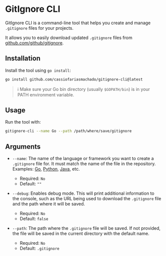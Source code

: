 # GitIgnore CLI

GitIgnore CLI is a command-line tool that helps you create and manage `.gitignore` files for your projects.

It allows you to easily download updated `.gitignore` files from [github.com/github/gitignore](https://github.com/github/gitignore).

## Installation

Install the tool using `go install`:

```bash
go install github.com/cassiofariasmachado/gitignore-cli@latest
```

> ℹ️ Make sure your Go bin directory (usually `$GOPATH/bin`) is in your PATH environment variable.

## Usage

Run the tool with:

```bash
gitignore-cli --name Go --path /path/where/save/gitignore
```

## Arguments

- `--name`: The name of the language or framework you want to create a `.gitignore` file for. It must match the name of the file in the repository. Examples: [Go](https://raw.githubusercontent.com/github/gitignore/refs/heads/main/Go.gitignore), [Python](https://raw.githubusercontent.com/github/gitignore/refs/heads/main/Python.gitignore), [Java](https://raw.githubusercontent.com/github/gitignore/refs/heads/main/Java.gitignore), etc.
  - Required: `No`
  - Default: `""`

- `--debug`: Enables debug mode. This will print additional information to the console, such as the URL being used to download the `.gitignore` file and the path where it will be saved.
  - Required: `No`
  - Default: `false`

- `--path`: The path where the `.gitignore` file will be saved. If not provided, the file will be saved in the current directory with the default name.
  - Required: `No`
  - Default: `.gitignore`
